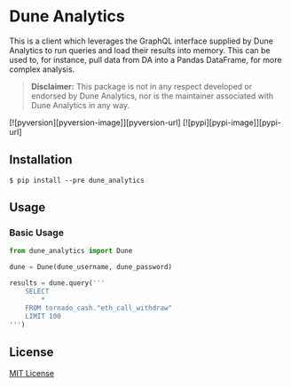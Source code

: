 # Dune Analytics

This is a client which leverages the GraphQL interface supplied by Dune Analytics to run queries and load their results
into memory. This can be used to, for instance, pull data from DA into a Pandas DataFrame, for more complex analysis.

> **Disclaimer:** This package is not in any respect developed or endorsed by Dune Analytics, nor is the maintainer
> associated with Dune Analytics in any way.

[![pyversion][pyversion-image]][pyversion-url]
[![pypi][pypi-image]][pypi-url]

## Installation

    $ pip install --pre dune_analytics
    
## Usage

### Basic Usage

```python
from dune_analytics import Dune

dune = Dune(dune_username, dune_password)

results = dune.query('''
    SELECT
        *
    FROM tornado_cash."eth_call_withdraw"
    LIMIT 100
''')
```

## License

[MIT License](https://github.com/thefrozenfire/dune-analytics/blob/master/LICENSE)

